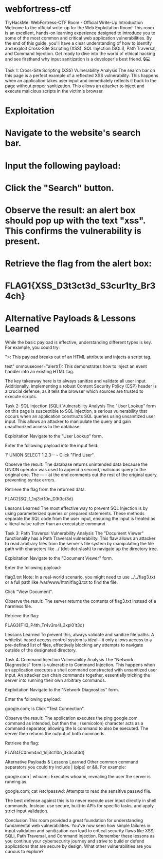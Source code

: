 # webfortress-ctf
TryHackMe: WebFortress-CTF Room - Official Write-Up
Introduction
Welcome to the official write-up for the Web Exploitation Room! This room is an excellent, hands-on learning experience designed to introduce you to some of the most common and critical web application vulnerabilities. By the end of this guide, you'll have a clear understanding of how to identify and exploit Cross-Site Scripting (XSS), SQL Injection (SQLi), Path Traversal, and Command Injection. Get ready to dive into the world of ethical hacking and see firsthand why input sanitization is a developer's best friend. 🔒💻

Task 1: Cross-Site Scripting (XSS)
Vulnerability Analysis
The search bar on this page is a perfect example of a reflected XSS vulnerability. This happens when an application takes user input and immediately reflects it back to the page without proper sanitization. This allows an attacker to inject and execute malicious scripts in the victim's browser.

# Exploitation
# Navigate to the website's search bar.

# Input the following payload:

# <script>alert('xss')</script>
# Click the "Search" button.

# Observe the result: an alert box should pop up with the text "xss". This confirms the vulnerability is present.

# Retrieve the flag from the alert box:

# FLAG1{XSS_D3t3ct3d_S3cur1ty_Br34ch}

# Alternative Payloads & Lessons Learned
While the basic payload is effective, understanding different types is key. For example, you could try:

"><script>alert(1)</script>: This payload breaks out of an HTML attribute and injects a script tag.

test" onmouseover="alert(1): This demonstrates how to inject an event handler into an existing HTML tag.

The key takeaway here is to always sanitize and validate all user input. Additionally, implementing a robust Content Security Policy (CSP) header is a crucial defense, as it tells the browser which sources are trusted to execute scripts.

Task 2: SQL Injection (SQLi)
Vulnerability Analysis
The "User Lookup" form on this page is susceptible to SQL Injection, a serious vulnerability that occurs when an application constructs SQL queries using unsanitized user input. This allows an attacker to manipulate the query and gain unauthorized access to the database.

Exploitation
Navigate to the "User Lookup" form.

Enter the following payload into the input field:

1' UNION SELECT 1,2,3-- -
Click "Find User".

Observe the result: The database returns unintended data because the UNION operator was used to append a second, malicious query to the original one. The -- - at the end comments out the rest of the original query, preventing syntax errors.

Retrieve the flag from the returned data:

FLAG2{SQL1_1nj3ct10n_D3t3ct3d}

Lessons Learned
The most effective way to prevent SQL Injection is by using parameterized queries or prepared statements. These methods separate the SQL code from the user input, ensuring the input is treated as a literal value rather than an executable command.

Task 3: Path Traversal
Vulnerability Analysis
The "Document Viewer" functionality has a Path Traversal vulnerability. This flaw allows an attacker to read arbitrary files from the server's file system by manipulating the file path with characters like ../ (dot-dot-slash) to navigate up the directory tree.

Exploitation
Navigate to the "Document Viewer" form.

Enter the following payload:

flag3.txt
Note: In a real-world scenario, you might need to use ../../flag3.txt or a full path like /var/www/html/flag3.txt to find the file.

Click "View Document".

Observe the result: The server returns the contents of flag3.txt instead of a harmless file.

Retrieve the flag:

FLAG3{F1l3_P4th_Tr4v3rs4l_3xpl01t3d}

Lessons Learned
To prevent this, always validate and sanitize file paths. A whitelist-based access control system is ideal—it only allows access to a pre-defined list of files, effectively blocking any attempts to navigate outside of the designated directory.

Task 4: Command Injection
Vulnerability Analysis
The "Network Diagnostics" form is vulnerable to Command Injection. This happens when an application executes a shell command constructed with unsanitized user input. An attacker can chain commands together, essentially tricking the server into running their own arbitrary commands.

Exploitation
Navigate to the "Network Diagnostics" form.

Enter the following payload:

google.com; ls
Click "Test Connection".

Observe the result: The application executes the ping google.com command as intended, but then the ; (semicolon) character acts as a command separator, allowing the ls command to also be executed. The server then returns the output of both commands.

Retrieve the flag:

FLAG4{C0mm4nd_1nj3ct10n_3x3cut3d}

Alternative Payloads & Lessons Learned
Other common command separators you could try include | (pipe) or &&. For example:

google.com | whoami: Executes whoami, revealing the user the server is running as.

google.com; cat /etc/passwd: Attempts to read the sensitive passwd file.

The best defense against this is to never execute user input directly in shell commands. Instead, use secure, built-in APIs for specific tasks, and apply strict input validation.

Conclusion
This room provided a great foundation for understanding fundamental web vulnerabilities. You've now seen how simple failures in input validation and sanitization can lead to critical security flaws like XSS, SQLi, Path Traversal, and Command Injection. Remember these lessons as you continue your cybersecurity journey and strive to build or defend applications that are secure by design. What other vulnerabilities are you curious to explore?
